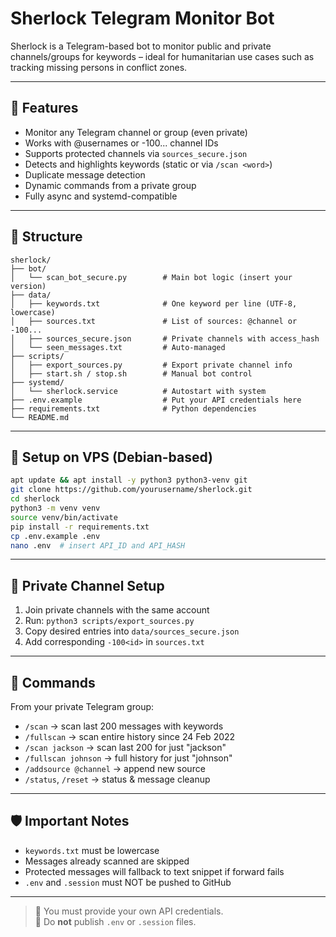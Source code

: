 # Sherlock Telegram Monitor Bot

Sherlock is a Telegram-based bot to monitor public and private channels/groups for keywords – ideal for humanitarian use cases such as tracking missing persons in conflict zones.

---

## 🔧 Features

- Monitor any Telegram channel or group (even private)
- Works with @usernames or -100... channel IDs
- Supports protected channels via `sources_secure.json`
- Detects and highlights keywords (static or via `/scan <word>`)
- Duplicate message detection
- Dynamic commands from a private group
- Fully async and systemd-compatible

---

## 📁 Structure

```
sherlock/
├── bot/
│   └── scan_bot_secure.py        # Main bot logic (insert your version)
├── data/
│   ├── keywords.txt              # One keyword per line (UTF-8, lowercase)
│   ├── sources.txt               # List of sources: @channel or -100...
│   ├── sources_secure.json       # Private channels with access_hash
│   └── seen_messages.txt         # Auto-managed
├── scripts/
│   ├── export_sources.py         # Export private channel info
│   ├── start.sh / stop.sh        # Manual bot control
├── systemd/
│   └── sherlock.service          # Autostart with system
├── .env.example                  # Put your API credentials here
├── requirements.txt              # Python dependencies
└── README.md
```

---

## 🚀 Setup on VPS (Debian-based)

```bash
apt update && apt install -y python3 python3-venv git
git clone https://github.com/yourusername/sherlock.git
cd sherlock
python3 -m venv venv
source venv/bin/activate
pip install -r requirements.txt
cp .env.example .env
nano .env  # insert API_ID and API_HASH
```
---

## 🔐 Private Channel Setup

1. Join private channels with the same account
2. Run: `python3 scripts/export_sources.py`
3. Copy desired entries into `data/sources_secure.json`
4. Add corresponding `-100<id>` in `sources.txt`

---

## 💬 Commands

From your private Telegram group:

- `/scan` → scan last 200 messages with keywords
- `/fullscan` → scan entire history since 24 Feb 2022
- `/scan jackson` → scan last 200 for just "jackson"
- `/fullscan johnson` → full history for just "johnson"
- `/addsource @channel` → append new source
- `/status`, `/reset` → status & message cleanup

---

## 🛡️ Important Notes

- `keywords.txt` must be lowercase
- Messages already scanned are skipped
- Protected messages will fallback to text snippet if forward fails
- `.env` and `.session` must NOT be pushed to GitHub

---

> 🔐 You must provide your own API credentials.  
> 📄 Do **not** publish `.env` or `.session` files.
